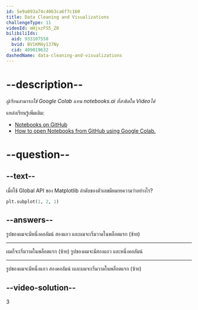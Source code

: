 ```yaml
---
id: 5e9a093a74c4063ca6f7c160
title: Data Cleaning and Visualizations
challengeType: 11
videoId: mHjxzFS5_Z0
bilibiliIds:
  aid: 933107558
  bvid: BV1KM4y137Ny
  cid: 409019632
dashedName: data-cleaning-and-visualizations
---
```


# --description--

*ผู้เรียนสามารถใช้ Google Colab แทน notebooks.ai ที่สาธิตใน Videoได้*

แหล่งเรียนรู้เพิ่มเติม:

-   [Notebooks on GitHub](https://github.com/ine-rmotr-curriculum/data-cleaning-rmotr-freecodecamp)
-   [How to open Notebooks from GitHub using Google Colab.](https://colab.research.google.com/github/googlecolab/colabtools/blob/master/notebooks/colab-github-demo.ipynb)

# --question--

## --text--

เมื่อใช้ Global API ของ Matplotlib ลำดับของตัวเลขมีหมายความว่าอย่างไร?

```py
plt.subplot(1, 2, 1)
```

## --answers--

รูปของผมจะมีหนึ่งคอลัมน์ สองแถว และผมจะเริ่มวาดในพล็อตแรก (ซ้าย) 

---

ผมก็จะเริ่มวาดในพล็อตแรก (ซ้าย) รูปของผมจะมีสองแถว และหนึ่งคอลัมน์ 

---

รูปของผมจะมีหนึ่งแถว สองคอลัมน์ เและผมจะเริ่มวาดในพล็อตแรก (ซ้าย) 

## --video-solution--

3


